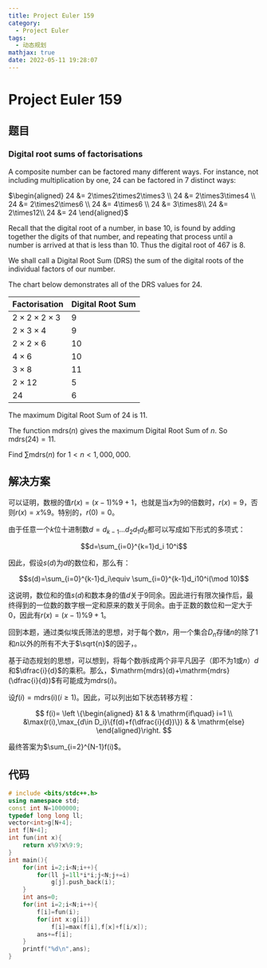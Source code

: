 ```yaml
---
title: Project Euler 159
category:
  - Project Euler
tags:
  - 动态规划
mathjax: true
date: 2022-05-11 19:28:07
---
```


<escape><!-- more --></escape>

# Project Euler 159

## 题目

### Digital root sums of factorisations

A composite number can be factored many different ways. For instance, not including multiplication by one, $24$ can be factored in $7$ distinct ways:

$\begin{aligned}
24 &= 2\times2\times2\times3 \\
24 &= 2\times3\times4 \\
24 &= 2\times2\times6 \\
24 &= 4\times6 \\
24 &= 3\times8\\
24 &= 2\times12\\
24 &= 24
\end{aligned}$

Recall that the digital root of a number, in base $10$, is found by adding together the digits of that number, and repeating that process until a number is arrived at that is less than $10$. Thus the digital root of $467$ is $8$.

We shall call a Digital Root Sum (DRS) the sum of the digital roots of the individual factors of our number.

The chart below demonstrates all of the DRS values for $24$.

|Factorisation|Digital Root Sum|
|-|-|
|$2 \times2 \times2 \times3$|$9$|
|$2 \times3 \times4$|$9$|
|$2 \times2 \times6$|$10$|
|$4 \times6$|$10$|
|$3 \times8$|$11$|
|$2 \times12$|$5$|
|$24$|$6$|

The maximum Digital Root Sum of $24$ is $11$.

The function $\mathrm{mdrs}(n)$ gives the maximum Digital Root Sum of $n$. So $\mathrm{mdrs}(24)=11$.

Find $\sum \mathrm{mdrs}(n)$ for $1 < n < 1,000,000$.

## 解决方案

可以证明，数根的值$r(x)=(x-1)\%9+1$，也就是当$x$为$9$的倍数时，$r(x)=9$，否则$r(x)=x\%9$。特别的，$r(0)=0$。

由于任意一个$k$位十进制数$d=d_{k-1}...d_2d_1d_0$都可以写成如下形式的多项式：

$$d=\sum_{i=0}^{k=1}d_i 10^i$$

因此，假设$s(d)$为$d$的数位和，那么有：

$$s(d)=\sum_{i=0}^{k-1}d_i\equiv \sum_{i=0}^{k-1}d_i10^i(\mod 10)$$

这说明，数位和的值$s(d)$和数本身的值$d$关于$9$同余。因此进行有限次操作后，最终得到的一位数的数字根一定和原来的数关于同余。由于正数的数位和一定大于$0$，因此有$r(x)=(x-1)\%9+1$。

回到本题，通过类似埃氏筛法的思想，对于每个数$n$，用一个集合$D_n$存储$n$的除了$1$和$n$以外的所有不大于$\sqrt{n}$的因子，。

基于动态规划的思想，可以想到，将每个数$i$拆成两个非平凡因子（即不为$1$或$n$）$d$和$\dfrac{i}{d}$的乘积。那么，$\mathrm{mdrs}(d)+\mathrm{mdrs}(\dfrac{i}{d})$有可能成为$\mathrm{mdrs}(i)$。

设$f(i)=\mathrm{mdrs(i)}(i\ge 1)$。因此，可以列出如下状态转移方程：

$$
f(i)=
\left \{\begin{aligned}
  &1  & & \mathrm{if\quad} i=1 \\
  &\max(r(i),\max_{d\in D_i}\{f(d)+f(\dfrac{i}{d})\})  & & \mathrm{else}
\end{aligned}\right.
$$

最终答案为$\sum_{i=2}^{N-1}f(i)$。

## 代码

```C++
# include <bits/stdc++.h>
using namespace std;
const int N=1000000;
typedef long long ll;
vector<int>g[N+4];
int f[N+4];
int fun(int x){
    return x%9?x%9:9;
}
int main(){
    for(int i=2;i<N;i++){
        for(ll j=1ll*i*i;j<N;j+=i)
            g[j].push_back(i);
    }
    int ans=0;
    for(int i=2;i<N;i++){
        f[i]=fun(i);
        for(int x:g[i])
            f[i]=max(f[i],f[x]+f[i/x]);
        ans+=f[i];
    }
    printf("%d\n",ans);
}

```
